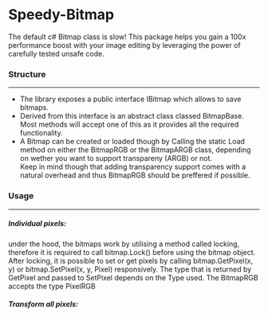 # Speedy-Bitmap
The default c# Bitmap class is slow!
This package helps you gain a 100x performance boost with your image editing by leveraging the power of carefully tested unsafe code.

### Structure 
-----

- The library exposes a public interface IBitmap which allows to save bitmaps.
- Derived from this interface is an abstract class classed BitmapBase. Most methods will accept one of this as it provides all the required functionality. 
- A Bitmap can be created or loaded though by Calling the static Load method on either the BitmapRGB or the BitmapARGB class,
depending on wether you want to support transpareny (ARGB) or not.<br>
Keep in mind though that adding transparency support comes with a natural overhead and thus BitmapRGB should be preffered if possible. 

### Usage 
-----

##### Individual pixels:
under the hood, the bitmaps work by utilising a method called locking, therefore it is required to call bitmap.Lock() before using the bitmap object.
After locking, it is possible to set or get pixels by calling bitmap.GetPixel(x, y) or bitmap.SetPixel(x, y, Pixel) responsively.
The type that is returned by GetPixel and passed to SetPixel depends on the Type used. The BitmapRGB accepts the type PixelRGB

##### Transform all pixels:
